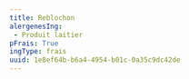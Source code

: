 ```yaml
---
title: Reblochon
alergenesIng:
 - Produit laitier
pFrais: True
ingType: frais
uuid: 1e8ef64b-b6a4-4954-b01c-0a35c9dc42de
---
```

